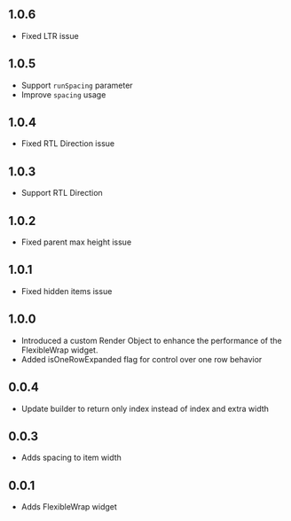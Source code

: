 ## 1.0.6

* Fixed LTR issue

## 1.0.5

* Support `runSpacing` parameter
* Improve `spacing` usage

## 1.0.4

* Fixed RTL Direction issue

## 1.0.3

* Support RTL Direction

## 1.0.2

* Fixed parent max height issue

## 1.0.1

* Fixed hidden items issue

## 1.0.0

* Introduced a custom Render Object to enhance the performance of the FlexibleWrap widget.
* Added isOneRowExpanded flag for control over one row behavior

## 0.0.4

* Update builder to return only index instead of index and extra width

## 0.0.3

* Adds spacing to item width

## 0.0.1

* Adds FlexibleWrap widget